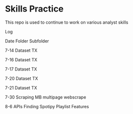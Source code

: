 # Skills Practice

This repo is used to continue to work on various analyst skills

Log

Date         Folder           Subfolder

7-14         Dataset          TX

7-16         Dataset          TX

7-17         Dataset          TX

7-20         Dataset          TX

7-21         Dataset          TX

7-30         Scraping         MB multipage webscrape

8-6          APIs             Finding Spotipy Playlist Features
